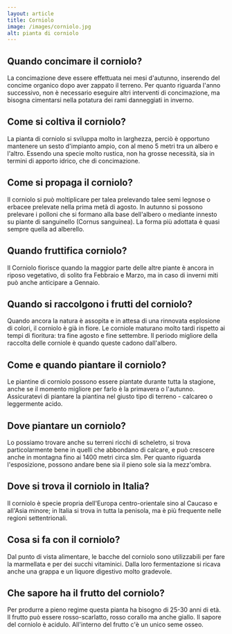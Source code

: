 ```yaml
---
layout: article
title: Corniolo
image: /images/corniolo.jpg
alt: pianta di corniolo
---
```


## Quando concimare il corniolo?

 La concimazione deve essere effettuata nei mesi d'autunno, inserendo del concime organico dopo aver zappato il terreno. Per quanto riguarda l'anno successivo, non è necessario eseguire altri interventi di concimazione, ma bisogna cimentarsi nella potatura dei rami danneggiati in inverno.

## Come si coltiva il corniolo?

La pianta di corniolo si sviluppa molto in larghezza, perciò è opportuno mantenere un sesto d'impianto ampio, con al meno 5 metri tra un albero e l'altro. Essendo una specie molto rustica, non ha grosse necessità, sia in termini di apporto idrico, che di concimazione.

## Come si propaga il corniolo?

Il corniolo si può moltiplicare per talea prelevando talee semi legnose o erbacee prelevate nella prima metà di agosto. In autunno si possono prelevare i polloni che si formano alla base dell'albero o mediante innesto su piante di sanguinello (Cornus sanguinea). La forma più adottata è quasi sempre quella ad alberello.

## Quando fruttifica corniolo?

 Il Corniolo fiorisce quando la maggior parte delle altre piante è ancora in riposo vegetativo, di solito fra Febbraio e Marzo, ma in caso di inverni miti può anche anticipare a Gennaio.

## Quando si raccolgono i frutti del corniolo?

Quando ancora la natura è assopita e in attesa di una rinnovata esplosione di colori, il corniolo è già in fiore. Le corniole maturano molto tardi rispetto ai tempi di fioritura: tra fine agosto e fine settembre. Il periodo migliore della raccolta delle corniole è quando queste cadono dall'albero.

## Come e quando piantare il corniolo?

Le piantine di corniolo possono essere piantate durante tutta la stagione, anche se il momento migliore per farlo è la primavera o l'autunno. Assicuratevi di piantare la piantina nel giusto tipo di terreno - calcareo o leggermente acido.

## Dove piantare un corniolo?

 Lo possiamo trovare anche su terreni ricchi di scheletro, si trova particolarmente bene in quelli che abbondano di calcare, e può crescere anche in montagna fino ai 1400 metri circa slm. Per quanto riguarda l'esposizione, possono andare bene sia il pieno sole sia la mezz'ombra.

## Dove si trova il corniolo in Italia?

Il corniolo è specie propria dell'Europa centro-orientale sino al Caucaso e all'Asia minore; in Italia si trova in tutta la penisola, ma è più frequente nelle regioni settentrionali.

## Cosa si fa con il corniolo?

 Dal punto di vista alimentare, le bacche del corniolo sono utilizzabili per fare la marmellata e per dei succhi vitaminici. Dalla loro fermentazione si ricava anche una grappa e un liquore digestivo molto gradevole.

## Che sapore ha il frutto del corniolo?

Per produrre a pieno regime questa pianta ha bisogno di 25-30 anni di età. Il frutto può essere rosso-scarlatto, rosso corallo ma anche giallo. Il sapore del corniolo è acidulo. All'interno del frutto c'è un unico seme osseo.

